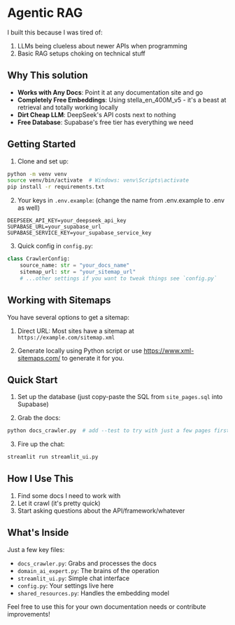 # Agentic RAG

I built this because I was tired of:
1. LLMs being clueless about newer APIs when programming
2. Basic RAG setups choking on technical stuff

## Why This solution

- **Works with Any Docs**: Point it at any documentation site and go
- **Completely Free Embeddings**: Using stella_en_400M_v5 - it's a beast at retrieval and totally working locally
- **Dirt Cheap LLM**: DeepSeek's API costs next to nothing
- **Free Database**: Supabase's free tier has everything we need

## Getting Started

1. Clone and set up:
```bash
python -m venv venv
source venv/bin/activate  # Windows: venv\Scripts\activate
pip install -r requirements.txt
```

2. Your keys in `.env.example`: (change the name from .env.example to .env as well)
```env
DEEPSEEK_API_KEY=your_deepseek_api_key
SUPABASE_URL=your_supabase_url
SUPABASE_SERVICE_KEY=your_supabase_service_key
```

3. Quick config in `config.py`:
```python
class CrawlerConfig:
    source_name: str = "your_docs_name"
    sitemap_url: str = "your_sitemap_url"
    # ...other settings if you want to tweak things see `config.py`
```

## Working with Sitemaps

You have several options to get a sitemap:

1. Direct URL: Most sites have a sitemap at `https://example.com/sitemap.xml`

2. Generate locally using Python script or use https://www.xml-sitemaps.com/ to generate it for you.

## Quick Start

1. Set up the database (just copy-paste the SQL from `site_pages.sql` into Supabase)

2. Grab the docs:
```bash
python docs_crawler.py  # add --test to try with just a few pages first
```

3. Fire up the chat:
```bash
streamlit run streamlit_ui.py
```

## How I Use This

1. Find some docs I need to work with
2. Let it crawl (it's pretty quick)
3. Start asking questions about the API/framework/whatever

## What's Inside

Just a few key files:
- `docs_crawler.py`: Grabs and processes the docs
- `domain_ai_expert.py`: The brains of the operation
- `streamlit_ui.py`: Simple chat interface
- `config.py`: Your settings live here
- `shared_resources.py`: Handles the embedding model


Feel free to use this for your own documentation needs or contribute improvements!
